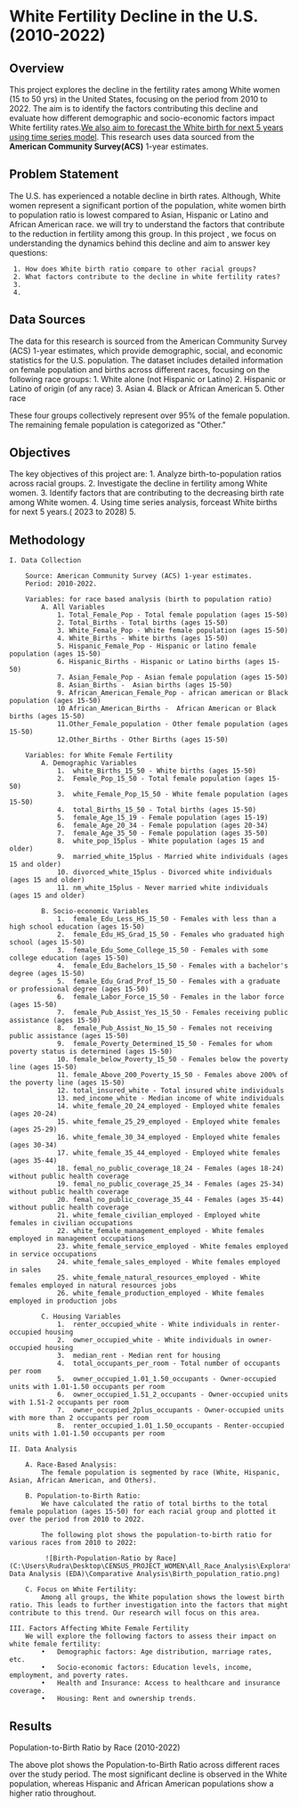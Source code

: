 
# White Fertility Decline in the U.S. (2010-2022)

## Overview

This project explores the decline in the fertility rates among White women (15 to 50 yrs) in the United States, focusing on the period from 2010 to 2022. The aim is to identify the factors contributing this decline and evaluate how different demographic and socio-economic factors impact White fertility rates.<u>We also aim to forecast the White birth for next 5 years using time series model</u>. This research uses data sourced from the __American Community Survey(ACS)__ 1-year estimates.  

## Problem Statement

The U.S. has experienced a notable decline in birth rates. Although, White women represent a significant portion of the population, white women birth to population ratio is lowest compared to Asian, Hispanic or Latino and African American race. we will try to understand the factors that contribute to the reduction in fertility among this group. In this project , we focus on understanding the dynamics behind this decline and aim to answer key questions: 

     1. How does White birth ratio compare to other racial groups?
     2. What factors contribute to the decline in white fertility rates? 
     3. 
     4. 

## Data Sources
The data for this research is sourced from the American Community Survey (ACS) 1-year estimates, which provide demographic, social, and economic statistics for the U.S. population. The dataset includes detailed information on female population and births across different races, focusing on the following race groups:
    1. White alone (not Hispanic or Latino)
    2. Hispanic or Latino of origin (of any race)
    3. Asian
    4. Black or African American
    5. Other race

These four groups collectively represent over 95% of the female population. The remaining female population is categorized as "Other."

## Objectives
The key objectives of this project are:
    1. Analyze birth-to-population ratios across racial groups.
    2. Investigate the decline in fertility among White women.
    3. Identify factors that are contributing to the decreasing birth rate among White women.
    4. Using time series analysis, forceast White births for next 5 years.( 2023 to 2028)
    5.  

## Methodology

    I. Data Collection

        Source: American Community Survey (ACS) 1-year estimates.
        Period: 2010-2022.

        Variables: for race based analysis (birth to population ratio)
            A. All Variables
                1. Total_Female_Pop - Total female population (ages 15-50)
                2. Total_Births - Total births (ages 15-50)
                3. White_Female_Pop - White female population (ages 15-50)
                4. White_Births - White births (ages 15-50)
                5. Hispanic_Female_Pop - Hispanic or latino female population (ages 15-50)
                6. Hispanic_Births - Hispanic or Latino births (ages 15-50)
                7. Asian_Female_Pop - Asian female population (ages 15-50)
                8. Asian_Births -  Asian births (ages 15-50)
                9. African_American_Female_Pop - african american or Black population (ages 15-50)
                10 African_American_Births -  African American or Black births (ages 15-50)
                11.Other_Female_population - Other female population (ages 15-50)
                12.Other_Births - Other Births (ages 15-50)
        
        Variables: for White Female Fertility
            A. Demographic Variables
                1.  white_Births_15_50 - White births (ages 15-50)
                2.  Female_Pop_15_50 - Total female population (ages 15-50)
                3.	white_Female_Pop_15_50 - White female population (ages 15-50)
                4.	total_Births_15_50 - Total births (ages 15-50)
                5.	female_Age_15_19 - Female population (ages 15-19)
                6.	female_Age_20_34 - Female population (ages 20-34)
                7.	female_Age_35_50 - Female population (ages 35-50)
                8.	white_pop_15plus - White population (ages 15 and older)
                9.	married_white_15plus - Married white individuals (ages 15 and older)
                10.	divorced_white_15plus - Divorced white individuals (ages 15 and older)
                11.	nm_white_15plus - Never married white individuals (ages 15 and older)

            B. Socio-economic Variables
                1.	female_Edu_Less_HS_15_50 - Females with less than a high school education (ages 15-50)
                2.	female_Edu_HS_Grad_15_50 - Females who graduated high school (ages 15-50)
                3.	female_Edu_Some_College_15_50 - Females with some college education (ages 15-50)
                4.	female_Edu_Bachelors_15_50 - Females with a bachelor's degree (ages 15-50)
                5.	female_Edu_Grad_Prof_15_50 - Females with a graduate or professional degree (ages 15-50)
                6.	female_Labor_Force_15_50 - Females in the labor force (ages 15-50)
                7.	female_Pub_Assist_Yes_15_50 - Females receiving public assistance (ages 15-50)
                8.	female_Pub_Assist_No_15_50 - Females not receiving public assistance (ages 15-50)
                9.	female_Poverty_Determined_15_50 - Females for whom poverty status is determined (ages 15-50)
                10.	female_below_Poverty_15_50 - Females below the poverty line (ages 15-50)
                11.	female_Above_200_Poverty_15_50 - Females above 200% of the poverty line (ages 15-50)
                12.	total_insured_white - Total insured white individuals
                13.	med_income_white - Median income of white individuals
                14.	white_female_20_24_employed - Employed white females (ages 20-24)
                15.	white_female_25_29_employed - Employed white females (ages 25-29)
                16.	white_female_30_34_employed - Employed white females (ages 30-34)
                17.	white_female_35_44_employed - Employed white females (ages 35-44)
                18.	femal_no_public_coverage_18_24 - Females (ages 18-24) without public health coverage
                19.	femal_no_public_coverage_25_34 - Females (ages 25-34) without public health coverage
                20.	femal_no_public_coverage_35_44 - Females (ages 35-44) without public health coverage
                21.	white_female_civilian_employed - Employed white females in civilian occupations
                22.	white_female_management_employed - White females employed in management occupations
                23.	white_female_service_employed - White females employed in service occupations
                24.	white_female_sales_employed - White females employed in sales
                25.	white_female_natural_resources_employed - White females employed in natural resources jobs
                26.	white_female_production_employed - White females employed in production jobs

            C. Housing Variables
                1.	renter_occupied_white - White individuals in renter-occupied housing
                2.	owner_occupied_white - White individuals in owner-occupied housing
                3.	median_rent - Median rent for housing
                4.	total_occupants_per_room - Total number of occupants per room
                5.	owner_occupied_1.01_1.50_occupants - Owner-occupied units with 1.01-1.50 occupants per room
                6.	owner_occupied_1.51_2_occupants - Owner-occupied units with 1.51-2 occupants per room
                7.	owner_occupied_2plus_occupants - Owner-occupied units with more than 2 occupants per room
                8.	renter_occupied_1.01_1.50_occupants - Renter-occupied units with 1.01-1.50 occupants per room

    II. Data Analysis

        A. Race-Based Analysis: 
            The female population is segmented by race (White, Hispanic, Asian, African American, and Others).
        
        B. Population-to-Birth Ratio:
            We have calculated the ratio of total births to the total female population (ages 15-50) for each racial group and plotted it over the period from 2010 to 2022.

            The following plot shows the population-to-birth ratio for various races from 2010 to 2022:
             
             ![Birth-Population-Ratio by Race](C:\Users\Rudra\Desktop\CENSUS_PROJECT_WOMEN\All_Race_Analysis\Exploratory Data Analysis (EDA)\Comparative Analysis\Birth_population_ratio.png)
         
        C. Focus on White Fertility: 
            Among all groups, the White population shows the lowest birth ratio. This leads to further investigation into the factors that might contribute to this trend. Our research will focus on this area. 
    
    III. Factors Affecting White Female Fertility
        We will explore the following factors to assess their impact on white female fertility:
            •	Demographic factors: Age distribution, marriage rates, etc.
            •	Socio-economic factors: Education levels, income, employment, and poverty rates.
            •	Health and Insurance: Access to healthcare and insurance coverage.
            •	Housing: Rent and ownership trends.

      
## Results

Population-to-Birth Ratio by Race (2010-2022)

The above plot shows the Population-to-Birth Ratio across different races over the study period. The most significant decline is observed in the White population, whereas Hispanic and African American populations show a higher ratio throughout.
